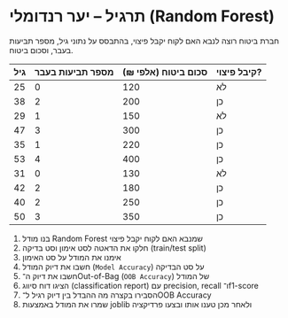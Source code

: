 # תרגיל – יער רנדומלי (Random Forest)

חברת ביטוח רוצה לנבא האם לקוח יקבל פיצוי, בהתבסס על נתוני גיל, מספר תביעות בעבר, וסכום ביטוח.

| גיל | מספר תביעות בעבר | סכום ביטוח (אלפי ₪) | קיבל פיצוי? |
|-----|------------------|---------------------|-------------|
| 25  | 0                | 120                 | לא          |
| 38  | 2                | 200                 | כן          |
| 29  | 1                | 150                 | לא          |
| 47  | 3                | 300                 | כן          |
| 35  | 1                | 220                 | כן          |
| 53  | 4                | 400                 | כן          |
| 31  | 0                | 130                 | לא          |
| 42  | 2                | 180                 | כן          |
| 40  | 2                | 250                 | כן          |
| 50  | 3                | 350                 | כן          |

1. בנו מודל Random Forest שמנבא האם לקוח יקבל פיצוי
2. חלקו את הדאטה לסט אימון וסט בדיקה (train/test split)
3. אימנו את המודל על סט האימון
4. חשבו את דיוק המודל (`Model Accuracy`) על סט הבדיקה
5. חשבו את דיוק ה־Out-of-Bag (`OOB Accuracy`) של המודל
6. הציגו דוח סיווג (classification report) עם precision, recall ו־f1-score
7. הסבירו בקצרה מה ההבדל בין דיוק רגיל ל־OOB Accuracy
8. שמרו את המודל באמצעות joblib ולאחר מכן טענו אותו ובצעו פרדיקציה